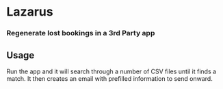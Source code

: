 # Lazarus
### Regenerate lost bookings in a 3rd Party app

## Usage
Run the app and it will search through a number of CSV files until it finds a match. It then creates an email with prefilled information to send onward.